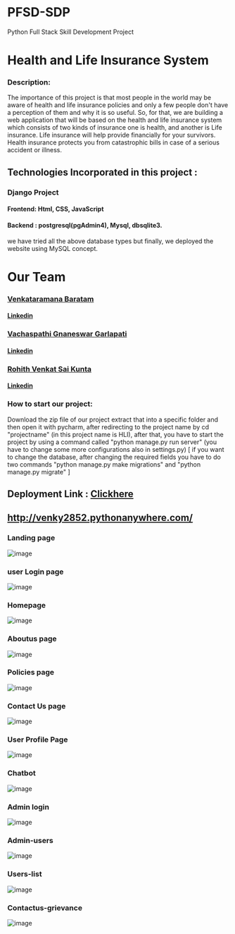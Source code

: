 # PFSD-SDP
Python Full Stack Skill Development Project
# Health and Life Insurance System
### Description:
The importance of this project is that most people in the world may be aware of health and life insurance policies and only a few people don't have a perception of them and why it is so useful. 
So, for that, we are building a web application that will be based on the health and life insurance system which consists of two kinds of insurance one is health, and another is Life insurance.
Life insurance will help provide financially for your survivors. Health insurance protects you from catastrophic bills in case of a serious accident or illness. 

## Technologies Incorporated in this project : 
### Django Project
#### Frontend: Html, CSS, JavaScript
#### Backend  : postgresql(pgAdmin4), Mysql, dbsqlite3.
 we have tried all the above database types but finally, we deployed the website using MySQL concept.

# Our Team
### [Venkataramana Baratam](https://github.com/venkataramanabaratam1)
#### [Linkedin](https://www.linkedin.com/in/venkataramanabaratam/)
### [Vachaspathi Gnaneswar Garlapati](https://github.com/vachaspathi6)
#### [Linkedin](https://www.linkedin.com/in/gvachaspathi-gnaneswar/)
### [Rohith Venkat Sai Kunta](https://github.com/rohith32432)
#### [Linkedin](https://www.linkedin.com/in/rohith-k-13063324b/)

### How to start our project:
Download the zip file of our project extract that into a specific folder and then open it with pycharm, after redirecting to the project name by cd "projectname" (in this project name is HLI), after that, you have to start the project by using a command called "python manage.py run server" (you have to change some more configurations also in settings.py) 
[ if you want to change the database, after changing the required fields you have to do two commands "python manage.py make migrations" and 
"python manage.py migrate" ]

## Deployment Link : [Clickhere](http://venky2852.pythonanywhere.com/)
## http://venky2852.pythonanywhere.com/

### Landing page
![image](https://github.com/vachaspathi6/PFSD-SDP/assets/108755779/d04a9769-b9b0-4aef-ac7b-6625087a09bd)

### user Login page
![image](https://github.com/vachaspathi6/PFSD-SDP/assets/108755779/d74f6691-05c6-4a87-bb00-38e1400d318a)

### Homepage
![image](https://github.com/vachaspathi6/PFSD-SDP/assets/108755779/98bf7dc2-e048-44de-9910-efe8d4b47577)


### Aboutus page
![image](https://github.com/vachaspathi6/PFSD-SDP/assets/108755779/92874920-2384-4f20-a3cc-dfd820a7440c)

### Policies page
![image](https://github.com/vachaspathi6/PFSD-SDP/assets/108755779/6b10409d-3780-4596-a511-ac7ec8e13924)

### Contact Us page
![image](https://github.com/vachaspathi6/PFSD-SDP/assets/108755779/612a0386-4a03-4fb6-9c81-f84cb8681062)

### User Profile Page
![image](https://github.com/vachaspathi6/PFSD-SDP/assets/108755779/8c8af22e-e926-4841-a7c9-f423bd98601a)

### Chatbot
![image](https://github.com/vachaspathi6/PFSD-SDP/assets/108755779/24e8546e-2194-4183-83a1-fb167891c8ad)

### Admin login
![image](https://github.com/vachaspathi6/PFSD-SDP/assets/108755779/4b5f50f7-fba1-4f71-99ce-8896ae6b0ba0)

### Admin-users
![image](https://github.com/vachaspathi6/PFSD-SDP/assets/108755779/5d377553-dfe2-48dc-aa33-beee49080bf6)


### Users-list
![image](https://github.com/vachaspathi6/PFSD-SDP/assets/108755779/3c85eccb-639f-4d3e-883b-2a61da17553d)

### Contactus-grievance
![image](https://github.com/vachaspathi6/PFSD-SDP/assets/108755779/83feeb00-a39e-410d-bcb6-cd6d9f9a53fd)
